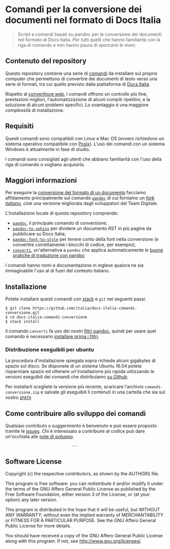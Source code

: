 
# Comandi per la conversione dei documenti nel formato di Docs Italia

> Script e comandi basati su pandoc per la conversione dei documenti
> nel formato di Docs Italia.
> Per tutti quelli che hanno familiarità con la riga di comando e non
> hanno paura di _sporcarsi le mani_. 

## Contenuto del repository

Questo repository contiene una serie di
[comandi](https://it.wikipedia.org/wiki/Shell_(informatica)#Shell_testuali)
da installare sul proprio computer che permettono di convertire dei
documenti di testo verso una serie di formati, tra cui quello previsto
dalla piattaforma di [Docs Italia](https://docs.italia.it).

Rispetto al [convertitore
web](https://github.com/italia/docs-italia-convertitore-web), i
comandi offrono un controllo più fine, prestazioni migliori,
l'automatizzazione di alcuni compiti ripetitivi, e la soluzione di
alcuni problemi specifici. Lo svantaggio è una maggiore complessità di
installazione.

## Requisiti

Questi comandi sono compatibili con Linux e Mac OS (ovvero richiedono
un sistema operativo compatibile con
[Posix](https://it.wikipedia.org/wiki/POSIX)). L'uso dei comandi con
un sistema Windows è attualmente in fase di studio.

I comandi sono consigliati agli utenti che abbiano familiarità con
l'uso della riga di comando o vogliano acquisirla.

## Maggiori informazioni

Per eseguire la [conversione del formato di un
documento](http://guida-docs-italia.readthedocs.io/it/latest/index/scrivere-un-documento.html#migrazione-su-docs-italia-di-documentazione-esistente)
facciamo affidamento principalmente sul comando
[`pandoc`](https://pandoc.org) di cui forniamo un [_fork
italiano_](doc/fork-italiano.md), cioè una versione migliorata dagli
sviluppatori del Team Digitale.

L'installazione locale di questo repository comprende:

- [`pandoc`](doc/comandi/pandoc.md), il principale comando di conversione;
- [`pandoc-to-sphinx`](doc/comandi/pandoc-to-sphinx.md) per
  dividere un documento RST in più pagine da pubblicare su Docs Italia;
- [`pandoc-font-to-style`](doc/comandi/pandoc-font-to-style.md) per
  tenere conto della font nella conversione (e convertire
  correttamente i blocchi di codice, per esempio);
- [`converti`](doc/comandi/converti.md), un'alternativa a `pandoc` che
  applica automaticamente le [buone pratiche di traduzione con
  pandoc](doc/buone-pratiche.md)

I comandi hanno nomi e documentazione in inglese qualora ne sia
immaginabile l'uso al di fuori del contesto italiano.

## Installazione

Potete installare questi comandi con
[stack](https://docs.haskellstack.org/en/stable/README/#how-to-install)
e `git` nei seguenti passi:

    $ git clone https://github.com/italia/docs-italia-comandi-conversione.git
    $ cd docs-italia-comandi-conversione
    $ stack install

Il comando `converti` fa uso dei nostri [filtri
pandoc](https://github.com/italia/docs-italia-pandoc-filters), quindi
per usare quel comando è necessario [installare prima i
filtri](https://github.com/italia/docs-italia-pandoc-filters#installazione).

### Distribuzione eseguibili per ubuntu

La procedura d'installazione spiegata sopra richiede alcuni gigabytes
di spazio sul disco. Se disponete di un sistema Ubuntu 16.04 potete
risparmiare spazio ed ottenere un'installazione più rapida utilizzando
le versioni eseguibili dei comandi che distribuiamo [su
Github](https://github.com/italia/docs-italia-comandi-conversione/releases).

Per installarli scegliete la versione più recente, scaricare
l'archivio `comandi-conversione.zip` e salvate gli eseguibili lì
contenuti in una cartella che sia sul vostro
[`$PATH`](doc/aggiornamento-path.md#cos%C3%A8-il-path)

## Come contribuire allo sviluppo dei comandi

Qualsiasi contributo o suggerimento è benvenuto e può essere proposto
tramite le
[issues](https://github.com/italia/pandoc-docs2rst/issues). Chi è
interessato a contribuire al codice può dare un'occhiata alle [note di
sviluppo](sviluppo.md).

                                 ---

## Software License

Copyright (c) the respective contributors, as shown by the AUTHORS file.

This program is free software: you can redistribute it and/or modify
it under the terms of the GNU Affero General Public License as published
by the Free Software Foundation, either version 3 of the License, or
(at your option) any later version.

This program is distributed in the hope that it will be useful,
but WITHOUT ANY WARRANTY; without even the implied warranty of
MERCHANTABILITY or FITNESS FOR A PARTICULAR PURPOSE.  See the
GNU Affero General Public License for more details.

You should have received a copy of the GNU Affero General Public License
along with this program.  If not, see <http://www.gnu.org/licenses/>.
